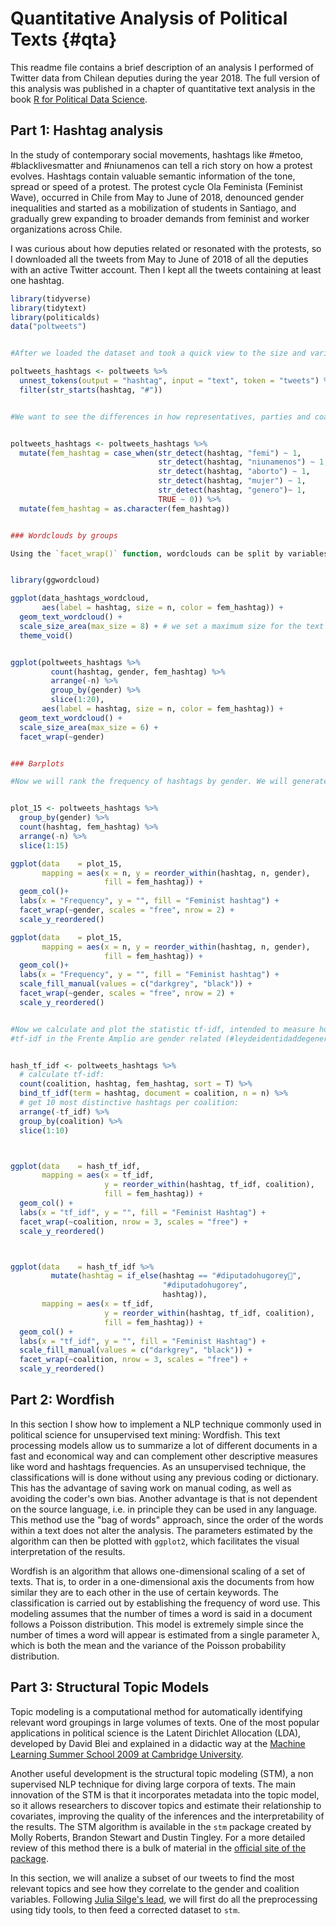 # Quantitative Analysis of Political Texts {#qta}

This readme file contains a brief description of an analysis I performed of Twitter data from Chilean deputies during the year 2018. 
The full version of this analysis was published in a chapter of quantitative text analysis in the book [R for Political Data Science](https://www.taylorfrancis.com/chapters/quantitative-analysis-political-texts-sebasti%C3%A1n-huneeus/e/10.1201/9781003010623-13).



## Part 1: Hashtag analysis 

In the study of contemporary social movements, hashtags like #metoo, #blacklivesmatter and #niunamenos can tell a rich story on how a protest evolves. Hashtags contain valuable semantic information of the tone, spread or speed of a protest. The protest cycle Ola Feminista (Feminist Wave), occurred in Chile from May to June of 2018, denounced gender inequalities and started as a mobilization of students in Santiago, and gradually grew expanding to broader demands from feminist and worker organizations across Chile.

I was curious about how deputies related or resonated with the protests, so I downloaded all the tweets from May to June of 2018 of all the deputies with an active Twitter account. Then I kept all the tweets containing at least one hashtag. 

```r
library(tidyverse)
library(tidytext)
library(politicalds)
data("poltweets")


#After we loaded the dataset and took a quick view to the size and variables included, we must extract the hashtags from the tweets using the `unnest_tokens()` #function of `tidytext`, creating a tokenized data frame with one row per hashtag. We then just filter all the rows starting with a hashtag (#), leaving us with a #one-hashtag-per-row data frame.

poltweets_hashtags <- poltweets %>% 
  unnest_tokens(output = "hashtag", input = "text", token = "tweets") %>%
  filter(str_starts(hashtag, "#"))


#We want to see the differences in how representatives, parties and coalitions engage in the gender political debate. To do so, we create a new dummy variable that #takes value "1" each time the character string variable matches any of the regular expresions like "femi", "niunamenos", "aborto", "mujer" and "genero":


poltweets_hashtags <- poltweets_hashtags %>%
  mutate(fem_hashtag = case_when(str_detect(hashtag, "femi") ~ 1, 
                                 str_detect(hashtag, "niunamenos") ~ 1, 
                                 str_detect(hashtag, "aborto") ~ 1,
                                 str_detect(hashtag, "mujer") ~ 1,
                                 str_detect(hashtag, "genero")~ 1,
                                 TRUE ~ 0)) %>% 
  mutate(fem_hashtag = as.character(fem_hashtag))


### Wordclouds by groups

Using the `facet_wrap()` function, wordclouds can be split by variables of interest. Classifiying by gender and coalition, we immediately see how hashtags such as #olafeminista (#feministwave), #agendamujer (#womenagenda) and #educacionnosexista (#sexisteducation) appear only among congresswomen Twitter accounts. When faceting by coalitions, we realize that the tweets from the Frente Amplio (FA) use a high proportion of gender related hashtags, whereas the oficialist coalition Chile Vamos (ChV) uses no hashtag at all (see Figures \@ref(fig:qta6) and \@ref(fig:qta7)). 


library(ggwordcloud)

ggplot(data_hashtags_wordcloud, 
       aes(label = hashtag, size = n, color = fem_hashtag)) + 
  geom_text_wordcloud() +
  scale_size_area(max_size = 8) + # we set a maximum size for the text 
  theme_void()


ggplot(poltweets_hashtags %>% 
         count(hashtag, gender, fem_hashtag) %>% 
         arrange(-n) %>% 
         group_by(gender) %>% 
         slice(1:20), 
       aes(label = hashtag, size = n, color = fem_hashtag)) + 
  geom_text_wordcloud() +
  scale_size_area(max_size = 6) + 
  facet_wrap(~gender)
```




```r

### Barplots

#Now we will rank the frequency of hashtags by gender. We will generate this graph in two steps, first we create a table with the 15 most used hashtags among women #and men. Then, we will create a bar chart by adding the `geom_col()` argument to the `ggplot()` function. As a result, we see the hashtag #aborto3causales #(#abortionunder3causes) and #leydeidentidaddegeneroahora (#genderidentitylawnow) appear only  congresswomen accounts, whereas none of these gender related #hashtags appear in masculine accounts.


plot_15 <- poltweets_hashtags %>%
  group_by(gender) %>% 
  count(hashtag, fem_hashtag) %>% 
  arrange(-n) %>% 
  slice(1:15)

ggplot(data    = plot_15,
       mapping = aes(x = n, y = reorder_within(hashtag, n, gender), 
                     fill = fem_hashtag)) +
  geom_col()+
  labs(x = "Frequency", y = "", fill = "Feminist hashtag") +
  facet_wrap(~gender, scales = "free", nrow = 2) +
  scale_y_reordered()

ggplot(data    = plot_15,
       mapping = aes(x = n, y = reorder_within(hashtag, n, gender), 
                     fill = fem_hashtag)) +
  geom_col()+
  labs(x = "Frequency", y = "", fill = "Feminist hashtag") +
  scale_fill_manual(values = c("darkgrey", "black")) +
  facet_wrap(~gender, scales = "free", nrow = 2) +
  scale_y_reordered()


#Now we calculate and plot the statistic tf-idf, intended to measure how important a word is to a document in a collection of documents. This statistic is a #combination of term frequency (tf) and the term’s inverse document frequency (idf), which decreases the weight for commonly used words and increases the weight #for words that are not used very much in the entire collection of documents. We see that, when separating by groups, two hashtags with the highest statistic 
#tf-idf in the Frente Amplio are gender related (#leydeidentidaddegeneroahora). 


hash_tf_idf <- poltweets_hashtags %>%
  # calculate tf-idf:
  count(coalition, hashtag, fem_hashtag, sort = T) %>% 
  bind_tf_idf(term = hashtag, document = coalition, n = n) %>% 
  # get 10 most distinctive hashtags per coalition:
  arrange(-tf_idf) %>% 
  group_by(coalition) %>% 
  slice(1:10)



ggplot(data    = hash_tf_idf,
       mapping = aes(x = tf_idf,
                     y = reorder_within(hashtag, tf_idf, coalition), 
                     fill = fem_hashtag)) +
  geom_col() +
  labs(x = "tf_idf", y = "", fill = "Feminist Hashtag") +
  facet_wrap(~coalition, nrow = 3, scales = "free") +
  scale_y_reordered()



ggplot(data    = hash_tf_idf %>% 
         mutate(hashtag = if_else(hashtag == "#diputadohugorey👑",
                                  "#diputadohugorey",
                                  hashtag)),
       mapping = aes(x = tf_idf,
                     y = reorder_within(hashtag, tf_idf, coalition), 
                     fill = fem_hashtag)) +
  geom_col() +
  labs(x = "tf_idf", y = "", fill = "Feminist Hashtag") +
  scale_fill_manual(values = c("darkgrey", "black")) +
  facet_wrap(~coalition, nrow = 3, scales = "free") +
  scale_y_reordered()
```




## Part 2: Wordfish  

In this section I show how to implement a NLP technique commonly used in political science for unsupervised text mining: Wordfish. This text processing models allow us to summarize a lot of different documents in a fast and economical way and can complement other descriptive measures like word and hashtags frequencies. As an unsupervised technique, the classifications will is done without using any previous coding or dictionary. This has the advantage of saving work on manual coding, as well as avoiding the coder's own bias. Another advantage is that is not dependent on the source language, i.e. in principle they can be used in any language. This method use the "bag of words" approach, since the order of the words within a text does not alter the analysis. The parameters estimated by the algorithm can then be plotted with `ggplot2`, which facilitates the visual interpretation of the results. 

Wordfish is an algorithm that allows one-dimensional scaling of a set of texts. That is, to order in a one-dimensional axis the documents from how similar they are to each other in the use of certain keywords. The classification is carried out by establishing the frequency of word use. This modeling assumes that the number of times a word is said in a document follows a Poisson distribution. This model is extremely simple since the number of times a word will appear is estimated from a single parameter λ, which is both the mean and the variance of the Poisson probability distribution.


## Part 3: Structural Topic Models 

Topic modeling is a computational method for automatically identifying relevant word groupings in large volumes of texts. One of the most popular applications in political science is the Latent Dirichlet Allocation (LDA), developed by David Blei and explained in a didactic way at the [Machine Learning Summer School 2009 at Cambridge University](https://www.youtube.com/watch?v=DDq3OVp9dNA).  

Another useful development is the structural topic modeling (STM), a non supervised NLP technique for diving large corpora of texts. The main innovation of the STM is that it incorporates metadata into the topic model, so it allows researchers to discover topics and estimate their relationship to covariates, improving the quality of the inferences and the interpretability of the results. The STM algorithm is available in the `stm` package created by Molly Roberts, Brandon Stewart and Dustin Tingley. For a more detailed review of this method there is a bulk of material in the [official site of the package](http://www.structuraltopicmodel.com/).

In this section, we will analize a subset of our tweets to find the most relevant topics and see how they correlate to the gender and coalition variables. Following [Julia Silge's lead](https://juliasilge.com/blog/evaluating-stm/), we will first do all the preprocessing using tidy tools, to then feed a corrected dataset to `stm`.
